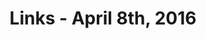 ---
title: Links - April 8th, 2016
layout: links
category: links
articles:
  - title: "Broken Promises: The Housing Market in SF (And Ten Ideas to Fix It)"
    author: Zac Townsend
    url: http://blog.zactownsend.com/broken-promises-the-housing-market-in-san-francisco-and-ten-ideas-to-fix-it
    note: "A clear economic analysis of the housing market in San Francisco, its history, its distortions, and its intricacies. Zac makes good arguments, proposes attainable solutions, and brings examples of other cities arount the U.S. that have solved similar housing crises before."
    tags:
      - San Francisco
      - Politics
  - title: "The Weird Redemption of SF's Most Reviled Tech Bro"
    author: Lauren Smiley
    source: Backchannel
    url: https://backchannel.com/the-weird-redemption-of-sf-s-most-reviled-tech-bro-ce8dd1bfb705
    note: "While the city officials' skepticism is understandable, their stubbornness to work with a capable person due to his background is not. Two very unexpected things I learned from this piece: 1) San Francisco's homeless population has been around 6000 for over 25 years. 2) between nonprofits and city departments, $241M/year are spent on supporting San Francisco's homeless population. That is, roughly $40k per person."
    tags:
      - San Francisco
      - Politics
  - title: Declining Mobility and Restrictions on Land Use
    author: Alex Tabarrok
    source:  Marginal Revolution
    url: http://marginalrevolution.com/marginalrevolution/2016/04/why-is-mobility-declining.html
    tags:
      - Economics
      - Politics
  - title: A 26-Story History of San Francisco
    author: Alexis Madrigal
    source: The Atlantic
    url: http://www.theatlantic.com/technology/archive/2014/03/a-26-story-history-of-san-francisco/284467/
    note: I went to a meetup at 140 New Montgomery this week. The event was unremarkable, but the venue was odd. This essay tells its story.
    tags:
      - San Francisco
      - History
  - title: On your marks. Get set. Go. The fourth Facebook goldrush just started.
    author: Jeremy Liew
    source: Lightspeed Venture Partners
    url: https://medium.com/lightspeed-venture-partners/on-your-marks-get-set-go-the-fourth-facebook-goldrush-just-started-100093c16ec8
    note: Everyone is talking about bots.
    tags:
      - Technology
      - Business
      - Startups
  - title: Why Kik Thinks Chatbots Will Kill Webpages
    author: Cliff Kuang
    source: Fast Company
    url: http://www.fastcodesign.com/3058584/why-kik-thinks-chatbots-will-kill-webpages
    tags:
      - Technology
      - Business
      - Web
  - title: What the iPhone has done to cameras is completely insane
    author: Roberto A. Ferdman
    source: The Washington Post
    url: https://www.washingtonpost.com/news/wonk/wp/2016/04/07/what-the-iphone-has-done-to-cameras-is-completely-insane/
    tags:
      - Technology
      - Business
  - title: Stop Voter Suppression
    author: Robert Reich
    url: http://robertreich.org/post/142275179580
    tags:
      - Politics
  - title: What Bernie Sanders Gets Right
    author: Mark Thoma
    source: The Fiscal Times
    url: http://www.thefiscaltimes.com/Columns/2016/04/05/What-Bernie-Sanders-Gets-Right
    note: "As usual, Thoma asks the right questions. I am particularly interested in the \"how is the social interest is defined?\" aspect of his article. When companies, and identities, span across the world, our definitions of society change too."
    tags:
      - Politics
      - Economics
  - title: Losing Money
    author: Fred Wilson
    source: AVC
    url: http://avc.com/2016/04/losing-money
    tags:
      - Technology
      - Business
      - Startups
  - title: "Film Dialogue"
    author: Hanah Anderson and Matt Daniels
    source: Polygraph
    url: http://polygraph.cool/films/
    tags:
      - Culture
---